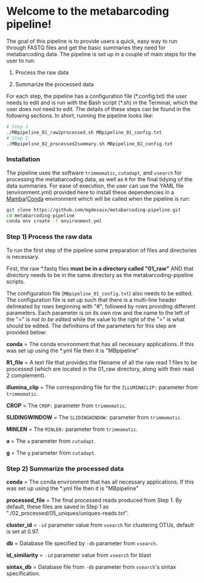 # Welcome to the metabarcoding pipeline!

The goal of this pipeline is to provide users a quick, easy way to run through FASTQ files and get the basic summaries they need for metabarcoding data. The pipeline is set up in a couple of main steps for the user to run:

1. Process the raw data

2. Summarize the processed data

For each step, the pipeline has a configuration file (\*.config.txt) the user needs to edit and is run with the Bash script (\*.sh) in the Terminal, which the user does *not* need to edit. The details of these steps can be found in the following sections. In short, running the pipeline looks like:

```sh
# Step 1
./MBpipeline_01_raw2processed.sh MBpipeline_01_config.txt
# Step 2
./MBpipeline_02_processed2summary.sh MBpipeline_02_config.txt
```



### Installation

The pipeline uses the software `trimmomatic`, `cutadapt`, and `vsearch` for processing the metabarcoding data, as well as `R` for the final tidying of the data summaries. For ease of execution, the user can use the YAML file (environment.yml) provided here to install these dependencies in a [Mamba](https://mamba.readthedocs.io/en/latest/index.html)/[Conda](https://docs.conda.io/projects/conda/en/stable/) environment which will be called when the pipeline is run:

```sh
git clone https://github.com/mgdesaix/metabarcoding-pipeline.git
cd metabarcoding-pipeline
conda env create -f environment.yml
```

### Step 1) Process the raw data

To run the first step of the pipeline some preparation of files and directories is necessary.

First, the raw \*.fastq files **must be in a directory called "01_raw"** AND that directory needs to be in the same directory as the metabarcoding-pipeline scripts.

The configuration file (`MBpipeline_01_config.txt`) also needs to be edited. The configuration file is set up such that there is a multi-line header delineated by rows beginning with "#", followed by rows providing different parameters. Each parameter is on its own row and the name to the left of the "=" is *not to be edited* while the value to the right of the "=" is what should be edited. The definitions of the parameters for this step are provided below:

**conda** = The conda environment that has all necessary applications. If this was set up using the \*.yml file then it is "MBpipeline"

**R1_file** = A text file that provides the filename of all the raw read 1 files to be processed (which are located in the 01_raw directory, along with their read 2 complement). 

**illumina_clip** = The corresponding file for the `ILLUMINACLIP:` parameter from `trimmomatic`.

**CROP** = The `CROP:` parameter from `trimmomatic`.

**SLIDINGWINDOW** = The `SLIDINGWINDOW:` parameter from `trimmomatic`.

**MINLEN** = The `MINLEN:` parameter from `trimmomatic`.

**a** = The `a` parameter from `cutadapt`.

**g** = The `g` parameter from `cutadapt`.


### Step 2) Summarize the processed data



**conda** = The conda environment that has all necessary applications. If this was set up using the \*.yml file then it is "MBpipeline"

**processed_file** = The final processed reads produced from Step 1. By default, these files are saved in Step 1 as "./02_processed/05_uniques/uniques-reads.txt".

**cluster_id** = `-id` parameter value from `vsearch` for clustering OTUs, default is set at 0.97.

**db** = Database file specified by `-db` parameter from `vsearch`.

**id_similarity** = `-id` parameter value from `vsearch` for blast

**sintax_db** = Database file from `-db` parameter from `vsearch`'s sintax specification.








